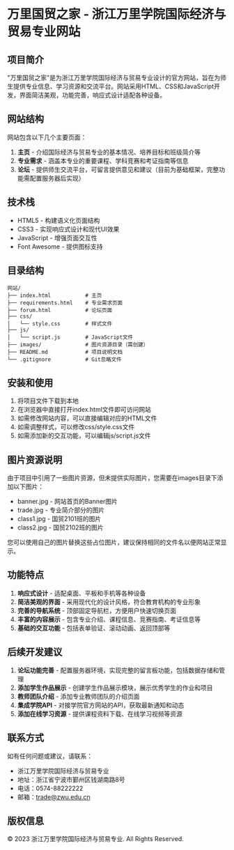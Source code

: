 # 万里国贸之家 - 浙江万里学院国际经济与贸易专业网站

## 项目简介

"万里国贸之家"是为浙江万里学院国际经济与贸易专业设计的官方网站，旨在为师生提供专业信息、学习资源和交流平台。网站采用HTML、CSS和JavaScript开发，界面简洁美观，功能完善，响应式设计适配各种设备。

## 网站结构

网站包含以下几个主要页面：

1. **主页** - 介绍国际经济与贸易专业的基本情况、培养目标和班级简介等
2. **专业需求** - 涵盖本专业的重要课程、学科竞赛和考证指南等信息
3. **论坛** - 提供师生交流平台，可留言提供意见和建议（目前为基础框架，完整功能需配置服务器后实现）

## 技术栈

- HTML5 - 构建语义化页面结构
- CSS3 - 实现响应式设计和现代UI效果
- JavaScript - 增强页面交互性
- Font Awesome - 提供图标支持

## 目录结构

```
网站/
├── index.html           # 主页
├── requirements.html    # 专业需求页面
├── forum.html           # 论坛页面
├── css/
│   └── style.css        # 样式文件
├── js/
│   └── script.js        # JavaScript文件
├── images/              # 图片资源目录（需创建）
├── README.md            # 项目说明文档
└── .gitignore           # Git忽略文件
```

## 安装和使用

1. 将项目文件下载到本地
2. 在浏览器中直接打开index.html文件即可访问网站
3. 如需修改网站内容，可以直接编辑对应的HTML文件
4. 如需调整样式，可以修改css/style.css文件
5. 如需添加新的交互功能，可以编辑js/script.js文件

## 图片资源说明

由于项目中引用了一些图片资源，但未提供实际图片，您需要在images目录下添加以下图片：

- banner.jpg - 网站首页的Banner图片
- trade.jpg - 专业简介部分的图片
- class1.jpg - 国贸2101班的图片
- class2.jpg - 国贸2102班的图片

您可以使用自己的图片替换这些占位图片，建议保持相同的文件名以便网站正常显示。

## 功能特点

1. **响应式设计** - 适配桌面、平板和手机等各种设备
2. **简洁美观的界面** - 采用现代化的设计风格，符合教育机构的专业形象
3. **完善的导航系统** - 顶部固定导航栏，方便用户快速切换页面
4. **丰富的内容展示** - 包含专业介绍、课程信息、竞赛指南、考证信息等
5. **基础的交互功能** - 包括表单验证、滚动动画、返回顶部等

## 后续开发建议

1. **论坛功能完善** - 配置服务器环境，实现完整的留言板功能，包括数据存储和管理
2. **添加学生作品展示** - 创建学生作品展示模块，展示优秀学生的作业和项目
3. **教师团队介绍** - 添加专业教师团队的介绍页面
4. **集成学院API** - 对接学院官方网站的API，获取最新通知和动态
5. **添加在线学习资源** - 提供课程资料下载、在线学习视频等资源

## 联系方式

如有任何问题或建议，请联系：

- 浙江万里学院国际经济与贸易专业
- 地址：浙江省宁波市鄞州区钱湖南路8号
- 电话：0574-88222222
- 邮箱：trade@zwu.edu.cn

## 版权信息

© 2023 浙江万里学院国际经济与贸易专业. All Rights Reserved.